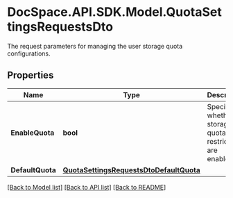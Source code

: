 # DocSpace.API.SDK.Model.QuotaSettingsRequestsDto
The request parameters for managing the user storage quota configurations.

## Properties

Name | Type | Description | Notes
------------ | ------------- | ------------- | -------------
**EnableQuota** | **bool** | Specifies whether the storage quota restrictions are enabled. | [optional] 
**DefaultQuota** | [**QuotaSettingsRequestsDtoDefaultQuota**](QuotaSettingsRequestsDtoDefaultQuota.md) |  | 

[[Back to Model list]](../README.md#documentation-for-models) [[Back to API list]](../README.md#documentation-for-api-endpoints) [[Back to README]](../README.md)

